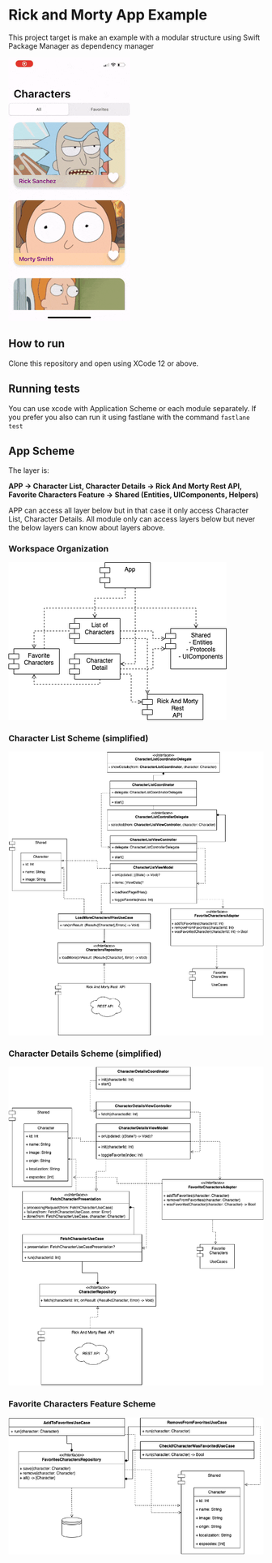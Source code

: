 #  Rick and Morty App Example

This project target is make an example with a modular structure using Swift Package Manager as dependency manager

![Example](./PlanningFiles/example_application.gif)

## How to run

Clone this repository and open using XCode 12 or above.

## Running tests

You can use xcode with Application Scheme or each module separately. 
If you prefer you also can run it using fastlane with the command `fastlane test`

## App Scheme

The layer is:

**APP -> Character List, Character Details -> Rick And Morty Rest API, Favorite Characters Feature -> Shared (Entities, UIComponents, Helpers)**

APP can access all layer below but in that case it only access Character List, Character Details. 
All module only can access layers below but never the below layers can know about layers above.

### Workspace Organization
![Application Scheme](./PlanningFiles/RickApp-App_Modules.png)

### Character List Scheme (simplified)
![Character List Scheme](./PlanningFiles/RickApp-Character_List.png)

### Character Details Scheme (simplified)
![Character Details Scheme](./PlanningFiles/RickApp-Character_Details.png)

### Favorite Characters Feature Scheme
![Favorite Characters Feature Scheme](./PlanningFiles/RickApp-Favorite_Characters.png)
